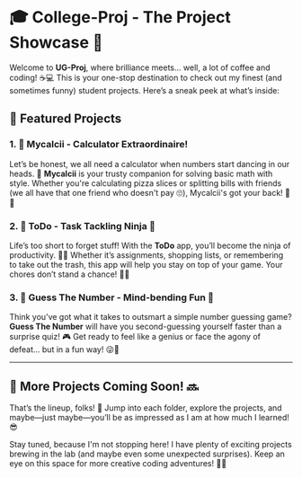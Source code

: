 # 🎓 College-Proj - The Project Showcase 🎉

Welcome to **UG-Proj**, where brilliance meets... well, a lot of coffee and coding! ☕💻 This is your one-stop destination to check out my finest (and sometimes funny) student projects. Here’s a sneak peek at what’s inside:

## 🚀 Featured Projects

### 1. 🧮 Mycalcii - Calculator Extraordinaire!  
Let’s be honest, we all need a calculator when numbers start dancing in our heads. 💃 **Mycalcii** is your trusty companion for solving basic math with style. Whether you're calculating pizza slices or splitting bills with friends (we all have that one friend who doesn't pay 🙄), Mycalcii's got your back! 🍕💸

### 2. 📝 ToDo - Task Tackling Ninja 💪  
Life’s too short to forget stuff! With the **ToDo** app, you’ll become the ninja of productivity. 🐱‍👤 Whether it’s assignments, shopping lists, or remembering to take out the trash, this app will help you stay on top of your game. Your chores don’t stand a chance! 🧹📝

### 3. 🎯 Guess The Number - Mind-bending Fun 🤯  
Think you’ve got what it takes to outsmart a simple number guessing game? **Guess The Number** will have you second-guessing yourself faster than a surprise quiz! 🎮 Get ready to feel like a genius or face the agony of defeat... but in a fun way! 😜🔢

---

## 🚧 More Projects Coming Soon! 🔜  
That’s the lineup, folks! 🥳 Jump into each folder, explore the projects, and maybe—just maybe—you’ll be as impressed as I am at how much I learned! 😎

Stay tuned, because I'm not stopping here! I have plenty of exciting projects brewing in the lab (and maybe even some unexpected surprises). Keep an eye on this space for more creative coding adventures! 🚀✨
